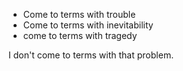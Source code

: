 - Come to terms with trouble
- Come to terms with inevitability
- come to terms with tragedy

I don't come to terms with that problem.